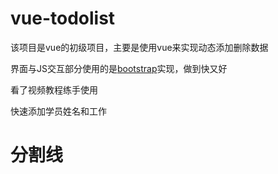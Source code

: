 # vue-todolist

该项目是vue的初级项目，主要是使用vue来实现动态添加删除数据

界面与JS交互部分使用的是<a href="https://github.com/twbs/bootstrap">bootstrap</a>实现，做到快又好

看了视频教程练手使用

快速添加学员姓名和工作

 # 分割线


